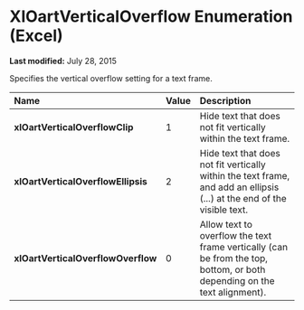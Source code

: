
# XlOartVerticalOverflow Enumeration (Excel)

 **Last modified:** July 28, 2015

Specifies the vertical overflow setting for a text frame.


|**Name**|**Value**|**Description**|
|:-----|:-----|:-----|
| **xlOartVerticalOverflowClip**|1|Hide text that does not fit vertically within the text frame.|
| **xlOartVerticalOverflowEllipsis**|2|Hide text that does not fit vertically within the text frame, and add an ellipsis (...) at the end of the visible text.|
| **xlOartVerticalOverflowOverflow**|0|Allow text to overflow the text frame vertically (can be from the top, bottom, or both depending on the text alignment).|
